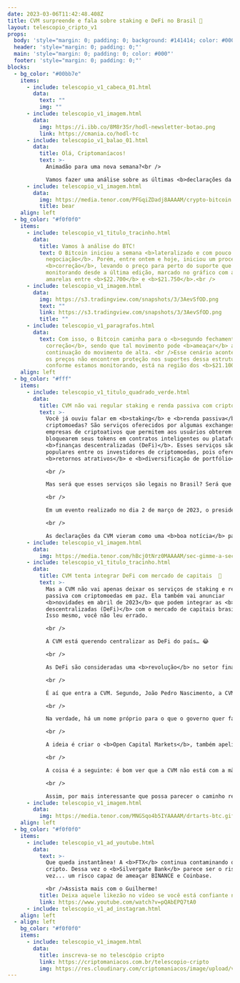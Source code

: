 ```yaml
---
date: 2023-03-06T11:42:48.408Z
title: CVM surpreende e fala sobre staking e DeFi no Brasil 🚀
layout: telescopio_cripto_v1
props:
  body: 'style="margin: 0; padding: 0; background: #141414; color: #000"'
  header: 'style="margin: 0; padding: 0;"'
  main: 'style="margin: 0; padding: 0; color: #000"'
  footer: 'style="margin: 0; padding: 0;"'
blocks:
  - bg_color: "#00bb7e"
    items:
      - include: telescopio_v1_cabeca_01.html
        data:
          text: ""
          img: ""
      - include: telescopio_v1_imagem.html
        data:
          img: https://i.ibb.co/8M8r3Sr/hodl-newsletter-botao.png
          link: https://cmania.co/hodl-tc
      - include: telescopio_v1_balao_01.html
        data:
          title: Olá, Criptomaníacos!
          text: >-
            Animadão para uma nova semana?<br /> 

            Vamos fazer uma análise sobre as últimas <b>declarações da CVM em relação às criptomoedas</b>? <br/> Bora!
      - include: telescopio_v1_imagem.html
        data:
          img: https://media.tenor.com/PFGqiZDadj8AAAAM/crypto-bitcoin.gif
          title: bear
    align: left
  - bg_color: "#f0f0f0"
    items:
      - include: telescopio_v1_titulo_tracinho.html
        data:
          title: Vamos à análise do BTC!
          text: O Bitcoin iniciou a semana <b>lateralizado e com pouco volume de
            negociação</b>. Porém, entre ontem e hoje, iniciou um processo de
            <b>correção</b>, levando o preço para perto do suporte que estávamos
            monitorando desde a última edição, marcado no gráfico com as linhas
            amarelas entre <b>$22.700</b> e <b>$21.750</b>.<br />
      - include: telescopio_v1_imagem.html
        data:
          img: https://s3.tradingview.com/snapshots/3/3AevSfOD.png
          text: ""
          link: https://s3.tradingview.com/snapshots/3/3AevSfOD.png
          title: ""
      - include: telescopio_v1_paragrafos.html
        data:
          text: Com isso, o Bitcoin caminha para o <b>segundo fechamento semanal em
            correção</b>, sendo que tal movimento pode <b>ameaçar</b> a
            continuação do movimento de alta. <br />Esse cenário acontecerá caso
            os preços não encontrem proteção nos suportes dessa estrutura que,
            conforme estamos monitorando, está na região dos <b>$21.100</b>.
    align: left
  - bg_color: "#fff"
    items:
      - include: telescopio_v1_titulo_quadrado_verde.html
        data:
          title: CVM não vai regular staking e renda passiva com criptomoedas 💰
          text: >-
            Você já ouviu falar em <b>staking</b> e <b>renda passiva</b> com
            criptomoedas? São serviços oferecidos por algumas exchanges e
            empresas de criptoativos que permitem aos usuários obterem lucros ao
            bloquearem seus tokens em contratos inteligentes ou plataformas de
            <b>finanças descentralizadas (DeFi)</b>. Esses serviços são muito
            populares entre os investidores de criptomoedas, pois oferecem
            <b>retornos atrativos</b> e <b>diversificação de portfólio</b>. 🤑

            <br />

            Mas será que esses serviços são legais no Brasil? Será que a <b>Comissão de Valores Mobiliários (CVM)</b>, o órgão responsável por regular o mercado de capitais no país, tem alguma posição sobre eles? A resposta é sim, e ela pode surpreender você. 😮

            <br />

            Em um evento realizado no dia 2 de março de 2023, o presidente da CVM, João Pedro Nascimento, afirmou que a autarquia <b>não pretende regular</b> serviços de staking ou renda passiva com criptomoedas oferecidos por exchanges e empresas de criptoativos no Brasil. O foco no momento é fiscalizar os ativos que <b>se enquadram na definição de valores mobiliários</b>, e deixar para um momento posterior a discussão de assuntos como staking. 🙌

            <br />

            As declarações da CVM vieram como uma <b>boa notícia</b> para os investidores e a comunidade de criptomoedas, pois mostraram que a CVM está <b>aberta à inovação</b> e ao desenvolvimento do mercado de criptoativos no Brasil. Além disso, ela contrasta com a postura mais restritiva adotada pela <b>Securities and Exchange Commission (SEC)</b>, o órgão regulador do mercado de capitais nos Estados Unidos, que recentemente iniciou uma série de <b>ações contra</b> serviços de staking e renda passiva com criptomoedas no país. 😕
      - include: telescopio_v1_imagem.html
        data:
          img: https://media.tenor.com/hBcj0tNrz0MAAAAM/sec-gimme-a-sec.gif
      - include: telescopio_v1_titulo_tracinho.html
        data:
          title: CVM tenta integrar DeFi com mercado de capitais  🤝
          text: >-
            Mas a CVM não vai apenas deixar os serviços de staking e renda
            passiva com criptomoedas em paz. Ela também vai anunciar
            <b>novidades em abril de 2023</b> que podem integrar as <b>finanças
            descentralizadas (DeFi)</b> com o mercado de capitais brasileiro.
            Isso mesmo, você não leu errado. 

            <br />

            A CVM está querendo centralizar as DeFi do país… 😂

            <br />

            As DeFi são consideradas uma <b>revolução</b> no setor financeiro, pois oferecem maior <b>transparência, eficiência, inclusão e autonomia</b> aos usuários. No entanto, as DeFi também enfrentam desafios, como os riscos de segurança. 😬

            <br />

            É aí que entra a CVM. Segundo, João Pedro Nascimento, a CVM está estudando formas de <b>integrar as DeFi com o mercado de capitais brasileiro</b>, de forma a aproveitar as vantagens das plataformas descentralizadas, mas também garantir a <b>proteção dos investidores, a estabilidade do sistema financeiro e o cumprimento das normas legais</b>. 🛡️

            <br />

            Na verdade, há um nome próprio para o que o governo quer fazer, que é criar <b>CeDeFis</b>.  Este é o nome do serviço de DeFi dentro de ambientes altamente regulados ou privados, o que o torna centralizado.

            <br />

            A ideia é criar o <b>Open Capital Markets</b>, também apelidado de <b>“Pix do mercado de capitais"</b>, que possibilitará a transferência de ativos de renda fixa entre instituições. Assim, haverá uma maior portabilidade de investimentos, gerando mais autonomia para os usuários do mercado.

            <br />

            A coisa é a seguinte: é bom ver que a CVM não está com a mão cheia de pedras para jogar no mercado, da forma que o governo americano está fazendo. Mas é aquilo… <b>governos mudam de ideia rapidamente</b> e sempre farão o que for preciso para manter o <b>poder</b> e o <b>controle</b> em suas mãos.

            <br />

            Assim, por mais interessante que possa parecer o caminho regulatório brasileiro e as inovações do país, lembre-se que o único caminho para uma <b>verdadeira liberdade financeira é descentralizado</b> como o Bitcoin , concorda? ❤️
      - include: telescopio_v1_imagem.html
        data:
          img: https://media.tenor.com/MNGSqo4b5IYAAAAM/drtarts-btc.gif
    align: left
  - bg_color: "#f0f0f0"
    items:
      - include: telescopio_v1_ad_youtube.html
        data:
          text: >-
            Que queda instantânea! A <b>FTX</b> continua contaminando o setor
            cripto. Dessa vez o <b>Silvergate Bank</b> parece ser o risco da
            vez... um risco capaz de ameaçar BINANCE e Coinbase. 

            <br />Assista mais com o Guilherme!
          title: Deixa aquele likezão no vídeo se você está confiante no BTC!
          link: https://www.youtube.com/watch?v=pQAbEPQ7tA0
      - include: telescopio_v1_ad_instagram.html
    align: left
  - align: left
    bg_color: "#f0f0f0"
    items:
      - include: telescopio_v1_imagem.html
        data:
          title: inscreva-se no telescópio cripto
          link: https://criptomaniacos.com.br/telescopio-cripto
          img: https://res.cloudinary.com/criptomaniacos/image/upload/v1662133224/telescopio/inscreva-se-telescopio.png
---
```

